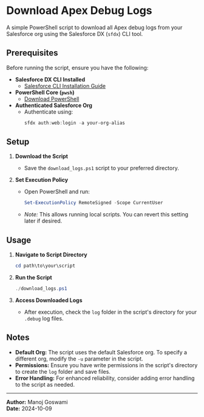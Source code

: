 # Download Apex Debug Logs

A simple PowerShell script to download all Apex debug logs from your Salesforce org using the Salesforce DX (`sfdx`) CLI tool.

## Prerequisites

Before running the script, ensure you have the following:

- **Salesforce DX CLI Installed**
  - [Salesforce CLI Installation Guide](https://developer.salesforce.com/tools/sfdxcli)
- **PowerShell Core (`pwsh`)**
  - [Download PowerShell](https://github.com/PowerShell/PowerShell)
- **Authenticated Salesforce Org**
  - Authenticate using:
    ```powershell
    sfdx auth:web:login -a your-org-alias
    ```

## Setup

1. **Download the Script**
   - Save the `download_logs.ps1` script to your preferred directory.

2. **Set Execution Policy**
   - Open PowerShell and run:
     ```powershell
     Set-ExecutionPolicy RemoteSigned -Scope CurrentUser
     ```
   - *Note:* This allows running local scripts. You can revert this setting later if desired.

## Usage

1. **Navigate to Script Directory**
   ```powershell
   cd path\to\your\script
   ```

2. **Run the Script**
   ```powershell
   ./download_logs.ps1
   ```

3. **Access Downloaded Logs**
   - After execution, check the `log` folder in the script's directory for your `.debug` log files.

## Notes

- **Default Org:** The script uses the default Salesforce org. To specify a different org, modify the `-u` parameter in the script.
- **Permissions:** Ensure you have write permissions in the script's directory to create the `log` folder and save files.
- **Error Handling:** For enhanced reliability, consider adding error handling to the script as needed.

---

**Author:** Manoj Goswami  
**Date:** 2024-10-09
